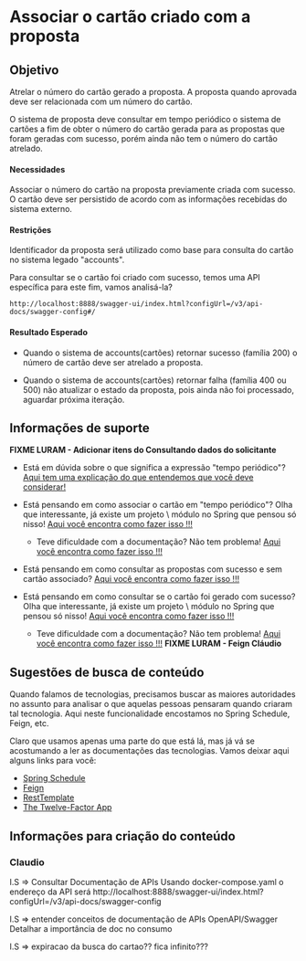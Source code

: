 # Associar o cartão criado com a proposta

## Objetivo

Atrelar o número do cartão gerado a proposta. A proposta quando aprovada deve ser relacionada com um número do cartão.

O sistema de proposta deve consultar em tempo periódico o sistema de cartões a fim de obter o número do cartão gerada 
para as propostas que foram geradas com sucesso, porém ainda não tem o número do cartão atrelado.

#### Necessidades

Associar o número do cartão na proposta previamente criada com sucesso. O cartão deve ser persistido de acordo com as 
informações recebidas do sistema externo.

#### Restrições

Identificador da proposta será utilizado como base para consulta do cartão no sistema legado "accounts".

Para consultar se o cartão foi criado com sucesso, temos uma API específica para este fim, vamos analisá-la?

`http://localhost:8888/swagger-ui/index.html?configUrl=/v3/api-docs/swagger-config#/`

#### Resultado Esperado

- Quando o sistema de accounts(cartões) retornar sucesso (família 200) o número de cartão deve ser atrelado a proposta.

- Quando o sistema de accounts(cartões) retornar falha (família 400 ou 500) não atualizar o estado da proposta, pois 
ainda não foi processado, aguardar próxima iteração.

## Informações de suporte

**FIXME LURAM - Adicionar itens do Consultando dados do solicitante**

* Está em dúvida sobre o que significa a expressão "tempo periódico"? [Aqui tem uma explicação do que entendemos que você deve considerar!](../informacao_procedural/synchronous-vs-asynchronous.md)

* Está pensando em como associar o cartão em "tempo periódico"? Olha que interessante, já existe um projeto \ módulo no Spring 
que pensou só nisso! [Aqui você encontra como fazer isso !!!](https://docs.spring.io/spring/docs/current/spring-framework-reference/integration.html#scheduling-enable-annotation-support)

    * Teve dificuldade com a documentação? Não tem problema! [Aqui você encontra como fazer isso !!!](../informacao_suporte/spring-schedule.md)
    
* Está pensando em como consultar as propostas com sucesso e sem cartão associado? [Aqui você encontra como fazer isso !!!](../informacao_suporte/spring-data-query-methods.md)
    
* Está pensando em como consultar se o cartão foi gerado com sucesso? Olha que interessante, já existe um projeto \ 
módulo no Spring que pensou só nisso! [Aqui você encontra como fazer isso !!!](https://cloud.spring.io/spring-cloud-openfeign/2.2.x/reference/html/#spring-cloud-feign)

    * Teve dificuldade com a documentação? Não tem problema! [Aqui você encontra como fazer isso !!!](../informacao_suporte/spring-schedule.md) **FIXME LURAM - Feign Cláudio**

## Sugestões de busca de conteúdo

Quando falamos de tecnologias, precisamos buscar as maiores autoridades no assunto para analisar o que aquelas pessoas 
pensaram quando criaram tal tecnologia. Aqui neste funcionalidade encostamos no Spring Schedule, Feign, etc. 

Claro que usamos apenas uma parte do que está lá, mas já vá se acostumando a ler as documentações das tecnologias. 
Vamos deixar aqui alguns links para você:

* [Spring Schedule](https://docs.spring.io/spring/docs/current/spring-framework-reference/integration.html#scheduling-annotation-support)
* [Feign](https://github.com/OpenFeign/feign)
* [RestTemplate](https://docs.spring.io/spring-android/docs/current/reference/html/rest-template.html)
* [The Twelve-Factor App](https://12factor.net/pt_br/)

## Informações para criação do conteúdo

### Claudio

I.S => Consultar Documentação de APIs
       Usando docker-compose.yaml o endereço da API será
       http://localhost:8888/swagger-ui/index.html?configUrl=/v3/api-docs/swagger-config

I.S => entender conceitos de documentação de APIs OpenAPI/Swagger      
       Detalhar a importância de doc no consumo       

I.S => expiracao da busca do cartao?? fica infinito???